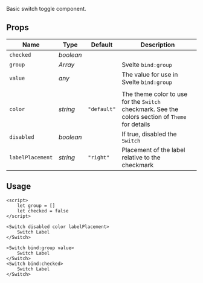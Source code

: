 Basic switch toggle component.

## Props
| Name | Type | Default | Description |
| --- | --- | --- | --- |
| `checked` | _boolean_ | |
| `group` | _Array_ | | Svelte `bind:group`
| `value` | _any_ | | The value for use in Svelte `bind:group`
| |
| `color` | _string_ | `"default"` | The theme color to use for the `Switch` checkmark. See the colors section of `Theme` for details
| `disabled` | _boolean_ | | If true, disabled the `Switch`
| `labelPlacement` | _string_ | `"right"` | Placement of the label relative to the checkmark

## Usage
```svelte
<script>
    let group = []
    let checked = false
</script>

<Switch disabled color labelPlacement>
    Switch Label
</Switch>

<Switch bind:group value>
    Switch Label
</Switch>
<Switch bind:checked>
    Switch Label
</Switch>
```

